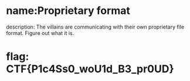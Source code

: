 # name:Proprietary format
description: The villains are communicating with their own proprietary file format. Figure out what it is.

# flag: CTF{P1c4Ss0_woU1d_B3_pr0UD}